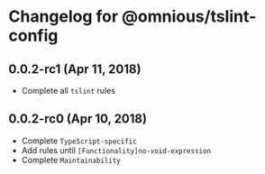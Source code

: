 # Changelog for @omnious/tslint-config

## 0.0.2-rc1 (Apr 11, 2018)

* Complete all `tslint` rules

## 0.0.2-rc0 (Apr 10, 2018)

* Complete `TypeScript-specific`
* Add rules until `[Functionality]no-void-expression`
* Complete `Maintainability`
